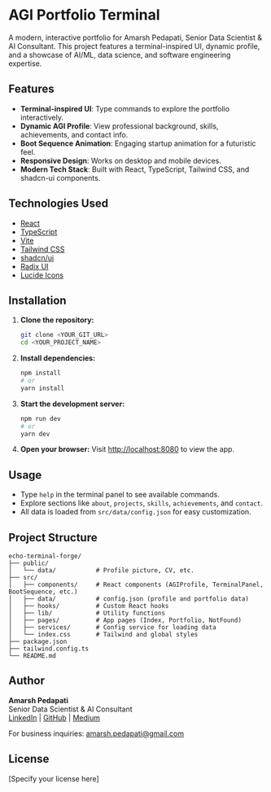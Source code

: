 # AGI Portfolio Terminal

A modern, interactive portfolio for Amarsh Pedapati, Senior Data Scientist & AI Consultant. This project features a terminal-inspired UI, dynamic profile, and a showcase of AI/ML, data science, and software engineering expertise.

## Features
- **Terminal-inspired UI**: Type commands to explore the portfolio interactively.
- **Dynamic AGI Profile**: View professional background, skills, achievements, and contact info.
- **Boot Sequence Animation**: Engaging startup animation for a futuristic feel.
- **Responsive Design**: Works on desktop and mobile devices.
- **Modern Tech Stack**: Built with React, TypeScript, Tailwind CSS, and shadcn-ui components.

## Technologies Used
- [React](https://react.dev/)
- [TypeScript](https://www.typescriptlang.org/)
- [Vite](https://vitejs.dev/)
- [Tailwind CSS](https://tailwindcss.com/)
- [shadcn/ui](https://ui.shadcn.com/)
- [Radix UI](https://www.radix-ui.com/)
- [Lucide Icons](https://lucide.dev/)

## Installation
1. **Clone the repository:**
   ```sh
   git clone <YOUR_GIT_URL>
   cd <YOUR_PROJECT_NAME>
   ```
2. **Install dependencies:**
   ```sh
   npm install
   # or
   yarn install
   ```
3. **Start the development server:**
   ```sh
   npm run dev
   # or
   yarn dev
   ```
4. **Open your browser:**
   Visit [http://localhost:8080](http://localhost:8080) to view the app.

## Usage
- Type `help` in the terminal panel to see available commands.
- Explore sections like `about`, `projects`, `skills`, `achievements`, and `contact`.
- All data is loaded from `src/data/config.json` for easy customization.

## Project Structure
```
echo-terminal-forge/
├── public/
│   └── data/           # Profile picture, CV, etc.
├── src/
│   ├── components/     # React components (AGIProfile, TerminalPanel, BootSequence, etc.)
│   ├── data/           # config.json (profile and portfolio data)
│   ├── hooks/          # Custom React hooks
│   ├── lib/            # Utility functions
│   ├── pages/          # App pages (Index, Portfolio, NotFound)
│   ├── services/       # Config service for loading data
│   └── index.css       # Tailwind and global styles
├── package.json
├── tailwind.config.ts
└── README.md
```

## Author
**Amarsh Pedapati**  
Senior Data Scientist & AI Consultant  
[LinkedIn](https://www.linkedin.com/in/amarshp/) | [GitHub](https://github.com/amarshp) | [Medium](https://medium.com/@amarsh.pedapati)

For business inquiries: amarsh.pedapati@gmail.com

## License
[Specify your license here]
